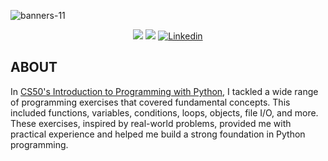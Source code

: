 
![banners-11](https://github.com/diocode/CS50_Python/assets/107859177/f2ba7232-5a62-476e-ae89-13fae94911da)


<p align="center">
	<img src="https://img.shields.io/badge/status-finished-success?color=%2312bab9&style=flat-square"/>
	<img src="https://img.shields.io/github/last-commit/diocode/philosophers?color=%2312bab9&style=flat-square"/>
	<a href='https://www.linkedin.com/in/diogo-gsilva' target="_blank"><img alt='Linkedin' src='https://img.shields.io/badge/LinkedIn-100000?style=flat-square&logo=Linkedin&logoColor=white&labelColor=0A66C2&color=0A66C2'/></a>
</p>

## ABOUT

In [CS50's Introduction to Programming with Python](https://pll.harvard.edu/course/cs50s-introduction-programming-python/2023-05), I tackled a wide range of programming exercises that covered fundamental concepts. This included functions, variables, conditions, loops, objects, file I/O, and more. These exercises, inspired by real-world problems, provided me with practical experience and helped me build a strong foundation in Python programming.
